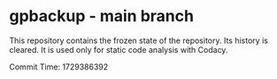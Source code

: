 # gpbackup - main branch

This repository contains the frozen state of the repository.
Its history is cleared. It is used only for static code
analysis with Codacy.

Commit Time: 1729386392